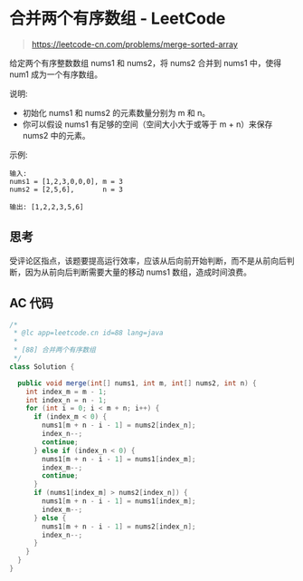 # 合并两个有序数组 - LeetCode

> https://leetcode-cn.com/problems/merge-sorted-array

给定两个有序整数数组 nums1 和 nums2，将 nums2 合并到 nums1 中，使得 num1 成为一个有序数组。

说明:

- 初始化 nums1 和 nums2 的元素数量分别为 m 和 n。
- 你可以假设 nums1 有足够的空间（空间大小大于或等于 m + n）来保存 nums2 中的元素。

示例:

```
输入:
nums1 = [1,2,3,0,0,0], m = 3
nums2 = [2,5,6],       n = 3

输出: [1,2,2,3,5,6]
```

## 思考

受评论区指点，该题要提高运行效率，应该从后向前开始判断，而不是从前向后判断，因为从前向后判断需要大量的移动 nums1 数组，造成时间浪费。

## AC 代码

```java
/*
 * @lc app=leetcode.cn id=88 lang=java
 *
 * [88] 合并两个有序数组
 */
class Solution {

  public void merge(int[] nums1, int m, int[] nums2, int n) {
    int index_m = m - 1;
    int index_n = n - 1;
    for (int i = 0; i < m + n; i++) {
      if (index_m < 0) {
        nums1[m + n - i - 1] = nums2[index_n];
        index_n--;
        continue;
      } else if (index_n < 0) {
        nums1[m + n - i - 1] = nums1[index_m];
        index_m--;
        continue;
      }
      if (nums1[index_m] > nums2[index_n]) {
        nums1[m + n - i - 1] = nums1[index_m];
        index_m--;
      } else {
        nums1[m + n - i - 1] = nums2[index_n];
        index_n--;
      }
    }
  }
}

```
